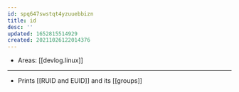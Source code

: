 ```yaml
---
id: spq647swstqt4yzuuebbizn
title: id
desc: ''
updated: 1652815514929
created: 20211026122014376
---
```


- Areas: [[devlog.linux]]

---

- Prints [[RUID and EUID]] and its [[groups]]
